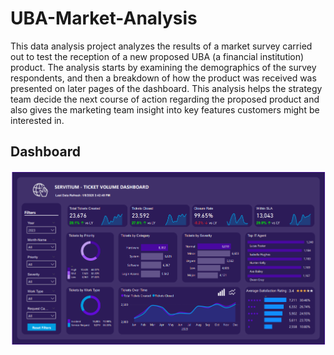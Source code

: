 # UBA-Market-Analysis
This data analysis project analyzes the results of a market survey carried out to test the reception of a new proposed UBA (a financial institution) product. The analysis starts by examining the demographics of the survey respondents, and then a breakdown of how the product was received was presented on later pages of the dashboard. This analysis helps the strategy team decide the next course of action regarding the proposed product and also gives the marketing team insight into key features customers might be interested in. 

## Dashboard

![Ticket Volume Dashboard](https://github.com/Jucodez/Servitium-Ticket-Volume-Dashboard/blob/main/Ticket%20Volume%20Dashboard.png)









